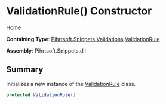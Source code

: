 # ValidationRule\(\) Constructor

[Home](../../../../../README.md#_top)

**Containing Type**: [Pihrtsoft.Snippets.Validations](../../README.md#_top)\.[ValidationRule](../README.md#_top)

**Assembly**: Pihrtsoft\.Snippets\.dll

## Summary

Initializes a new instance of the [ValidationRule](../README.md#_top) class\.

```csharp
protected ValidationRule()
```

